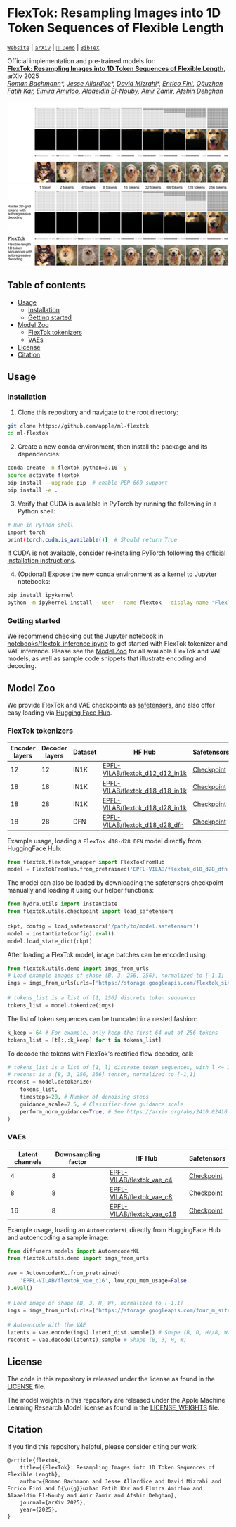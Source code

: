 # FlexTok: Resampling Images into 1D Token Sequences of Flexible Length

[`Website`](https://flextok.epfl.ch) | [`arXiv`](https://arxiv.org/abs/2502.13967) | [`🤗 Demo`](https://huggingface.co/spaces/EPFL-VILAB/FlexTok) | [`BibTeX`](#citation)

Official implementation and pre-trained models for: <br>
[**FlexTok: Resampling Images into 1D Token Sequences of Flexible Length**](https://arxiv.org/abs/2502.13967), arXiv 2025 <br>
*[Roman Bachmann](https://roman-bachmann.github.io/)\*, [Jesse Allardice](https://github.com/JesseAllardice)\*, [David Mizrahi](https://dmizrahi.com/)\*, [Enrico Fini](https://scholar.google.com/citations?user=OQMtSKIAAAAJ), [Oğuzhan Fatih Kar](https://ofkar.github.io/), [Elmira Amirloo](https://elamirloo.github.io/), [Alaaeldin El-Nouby](https://aelnouby.github.io/), [Amir Zamir](https://vilab.epfl.ch/zamir/), [Afshin Dehghan](https://scholar.google.com/citations?user=wcX-UW4AAAAJ)*


![FlexTok main figure](./assets/flextok_pull_darkmode.png#gh-dark-mode-only)
![FlexTok main figure](./assets/flextok_pull_lightmode.png#gh-light-mode-only)


## Table of contents
- [Usage](#usage)
    - [Installation](#installation)
    - [Getting started](#getting-started)
- [Model Zoo](#model-zoo)
    - [FlexTok tokenizers](#flextok-tokenizers)
    - [VAEs](#vaes)
- [License](#license)
- [Citation](#citation)


## Usage

### Installation
1. Clone this repository and navigate to the root directory:
```bash
git clone https://github.com/apple/ml-flextok
cd ml-flextok
```

2. Create a new conda environment, then install the package and its dependencies:
```bash
conda create -n flextok python=3.10 -y
source activate flextok
pip install --upgrade pip  # enable PEP 660 support
pip install -e .
```

3. Verify that CUDA is available in PyTorch by running the following in a Python shell:
```bash
# Run in Python shell
import torch
print(torch.cuda.is_available())  # Should return True
```
If CUDA is not available, consider re-installing PyTorch following the [official installation instructions](https://pytorch.org/get-started/locally/).

4. (Optional) Expose the new conda environment as a kernel to Jupyter notebooks:
```bash
pip install ipykernel
python -m ipykernel install --user --name flextok --display-name "FlexTok (flextok)"
```


### Getting started
We recommend checking out the Jupyter notebook in [notebooks/flextok_inference.ipynb](notebooks/flextok_inference.ipynb) to get started with FlexTok tokenizer and VAE inference.
Please see the [Model Zoo](#model-zoo) for all available FlexTok and VAE models, as well as sample code snippets that illustrate encoding and decoding.


## Model Zoo
We provide FlexTok and VAE checkpoints as [safetensors](https://huggingface.co/docs/safetensors/en/index), and also offer easy loading via [Hugging Face Hub](https://huggingface.co/docs/hub/index).

### FlexTok tokenizers

| Encoder layers | Decoder layers | Dataset | HF Hub | Safetensors |
| -------------- | -------------- | ------- | ------ | ----------- |
| 12 | 12 | IN1K | [EPFL-VILAB/flextok_d12_d12_in1k](https://huggingface.co/EPFL-VILAB/flextok_d12_d12_in1k) | [Checkpoint](https://huggingface.co/EPFL-VILAB/flextok_d12_d12_in1k/resolve/main/model.safetensors) |
| 18 | 18 | IN1K | [EPFL-VILAB/flextok_d18_d18_in1k](https://huggingface.co/EPFL-VILAB/flextok_d18_d18_in1k) | [Checkpoint](https://huggingface.co/EPFL-VILAB/flextok_d18_d18_in1k/resolve/main/model.safetensors) |
| 18 | 28 | IN1K | [EPFL-VILAB/flextok_d18_d28_in1k](https://huggingface.co/EPFL-VILAB/flextok_d18_d28_in1k) | [Checkpoint](https://huggingface.co/EPFL-VILAB/flextok_d18_d28_in1k/resolve/main/model.safetensors) |
| 18 | 28 | DFN  | [EPFL-VILAB/flextok_d18_d28_dfn](https://huggingface.co/EPFL-VILAB/flextok_d18_d28_dfn) | [Checkpoint](https://huggingface.co/EPFL-VILAB/flextok_d18_d28_dfn/resolve/main/model.safetensors) |

Example usage, loading a `FlexTok d18-d28 DFN` model directly from HuggingFace Hub:
```python
from flextok.flextok_wrapper import FlexTokFromHub
model = FlexTokFromHub.from_pretrained('EPFL-VILAB/flextok_d18_d28_dfn').eval()
```

The model can also be loaded by downloading the safetensors checkpoint manually and loading it using our helper functions:
```python
from hydra.utils import instantiate
from flextok.utils.checkpoint import load_safetensors

ckpt, config = load_safetensors('/path/to/model.safetensors')
model = instantiate(config).eval()
model.load_state_dict(ckpt)
```

After loading a FlexTok model, image batches can be encoded using:
```python
from flextok.utils.demo import imgs_from_urls
# Load example images of shape (B, 3, 256, 256), normalized to [-1,1]
imgs = imgs_from_urls(urls=['https://storage.googleapis.com/flextok_site/nb_demo_images/0.png'])

# tokens_list is a list of [1, 256] discrete token sequences
tokens_list = model.tokenize(imgs)
```

The list of token sequences can be truncated in a nested fashion:
```python
k_keep = 64 # For example, only keep the first 64 out of 256 tokens
tokens_list = [t[:,:k_keep] for t in tokens_list]
```

To decode the tokens with FlexTok's rectified flow decoder, call:
```python
# tokens_list is a list of [1, l] discrete token sequences, with l <= 256
# reconst is a [B, 3, 256, 256] tensor, normalized to [-1,1]
reconst = model.detokenize(
    tokens_list,
    timesteps=20, # Number of denoising steps
    guidance_scale=7.5, # Classifier-free guidance scale
    perform_norm_guidance=True, # See https://arxiv.org/abs/2410.02416
)
```

### VAEs

| Latent channels | Downsampling factor | HF Hub | Safetensors |
| --------------- | ------------------- | ------ | ----------- |
| 4  | 8 | [EPFL-VILAB/flextok_vae_c4](https://huggingface.co/EPFL-VILAB/flextok_vae_c4) | [Checkpoint](https://huggingface.co/EPFL-VILAB/flextok_vae_c4/resolve/main/diffusion_pytorch_model.safetensors) |
| 8  | 8 | [EPFL-VILAB/flextok_vae_c8](https://huggingface.co/EPFL-VILAB/flextok_vae_c8) | [Checkpoint](https://huggingface.co/EPFL-VILAB/flextok_vae_c8/resolve/main/diffusion_pytorch_model.safetensors) |
| 16 | 8 | [EPFL-VILAB/flextok_vae_c16](https://huggingface.co/EPFL-VILAB/flextok_vae_c16) | [Checkpoint](https://huggingface.co/EPFL-VILAB/flextok_vae_c16/resolve/main/diffusion_pytorch_model.safetensors) |


Example usage, loading an `AutoencoderKL` directly from HuggingFace Hub and autoencoding a sample image:
```python
from diffusers.models import AutoencoderKL
from flextok.utils.demo import imgs_from_urls

vae = AutoencoderKL.from_pretrained(
    'EPFL-VILAB/flextok_vae_c16', low_cpu_mem_usage=False
).eval()

# Load image of shape (B, 3, H, W), normalized to [-1,1]
imgs = imgs_from_urls(urls=['https://storage.googleapis.com/four_m_site/images/demo_rgb.png'])

# Autoencode with the VAE
latents = vae.encode(imgs).latent_dist.sample() # Shape (B, D, H//8, W//8) with D in 4, 8, 16
reconst = vae.decode(latents).sample # Shape (B, 3, H, W)
```


## License
The code in this repository is released under the license as found in the [LICENSE](LICENSE) file.

The model weights in this repository are released under the Apple Machine Learning Research Model license as found in the [LICENSE_WEIGHTS](LICENSE_WEIGHTS) file.


## Citation
If you find this repository helpful, please consider citing our work:
```
@article{flextok,
    title={{FlexTok}: Resampling Images into 1D Token Sequences of Flexible Length},
    author={Roman Bachmann and Jesse Allardice and David Mizrahi and Enrico Fini and O{\u{g}}uzhan Fatih Kar and Elmira Amirloo and Alaaeldin El-Nouby and Amir Zamir and Afshin Dehghan},
    journal={arXiv 2025},
    year={2025},
}
```
